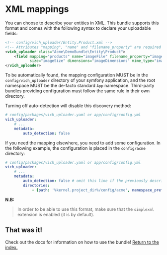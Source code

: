 # XML mappings

You can choose to describe your entities in XML. This bundle supports this
format and comes with the following syntax to declare your uploadable fields:

```xml
<!-- config/vich_uploader/Entity.Product.xml -->
<!-- Attributes "mapping", "name" and "filename_property" are required -->
<vich_uploader class="Acme\DemoBundle\Entity\Product">
    <field mapping="products" name="imageFile" filename_property="imageName"
           size="imageSize" dimensions="imageDimensions" mime_type="imageMimeType" original_name="imageOriginalName" />
</vich_uploader>
```

To be automatically found, the mapping configuration MUST be in the `config/vich_uploader` directory
of your symfony application, and the root namespace MUST be the de-facto standard `App` namespace.
Third-party bundles providing configuration must follow the same rule in their own directory.

Turning off auto-detection will disable this discovery method:

```yaml
# config/packages/vich_uploader.yaml or app/config/config.yml
vich_uploader:
    # ...
    metadata:
        auto_detection: false
```

If you need the mapping elsewhere, you need to add some configuration.
In the following example, the configuration is placed in the `config/acme` directory:

```yaml
# config/packages/vich_uploader.yaml or app/config/config.yml
vich_uploader:
    # ...
    metadata:
        auto_detection: false # omit this line if the previously described auto-discovery is still needed
        directories:
            - {path: '%kernel.project_dir%/config/acme', namespace_prefix: 'Acme'}
```

**N.B:**

> In order to be able to use this format, make sure that the `simplexml`
> extension is enabled (it is by default).

## That was it!

Check out the docs for information on how to use the bundle! [Return to the
index.](../index.md)
